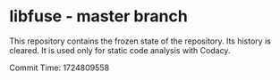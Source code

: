 # libfuse - master branch

This repository contains the frozen state of the repository.
Its history is cleared. It is used only for static code
analysis with Codacy.

Commit Time: 1724809558